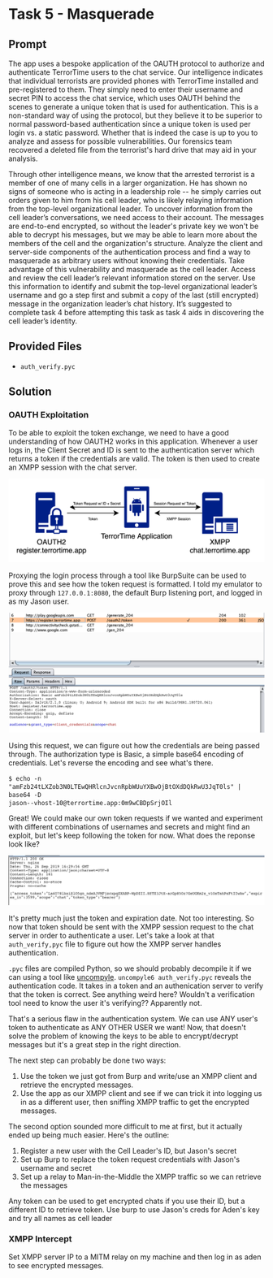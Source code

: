 # Task 5 - Masquerade

## Prompt

The app uses a bespoke application of the OAUTH protocol to authorize and authenticate TerrorTime users to the chat service. Our intelligence indicates that individual terrorists are provided phones with TerrorTime installed and pre-registered to them. They simply need to enter their username and secret PIN to access the chat service, which uses OAUTH behind the scenes to generate a unique token that is used for authentication. This is a non-standard way of using the protocol, but they believe it to be superior to normal password-based authentication since a unique token is used per login vs. a static password. Whether that is indeed the case is up to you to analyze and assess for possible vulnerabilities. Our forensics team recovered a deleted file from the terrorist's hard drive that may aid in your analysis.

Through other intelligence means, we know that the arrested terrorist is a member of one of many cells in a larger organization. He has shown no signs of someone who is acting in a leadership role -- he simply carries out orders given to him from his cell leader, who is likely relaying information from the top-level organizational leader. To uncover information from the cell leader’s conversations, we need access to their account. The messages are end-to-end encrypted, so without the leader's private key we won't be able to decrypt his messages, but we may be able to learn more about the members of the cell and the organization's structure. Analyze the client and server-side components of the authentication process and find a way to masquerade as arbitrary users without knowing their credentials. Take advantage of this vulnerability and masquerade as the cell leader. Access and review the cell leader’s relevant information stored on the server. Use this information to identify and submit the top-level organizational leader’s username and go a step first and submit a copy of the last (still encrypted) message in the organization leader’s chat history. It’s suggested to complete task 4 before attempting this task as task 4 aids in discovering the cell leader’s identity.

## Provided Files

* `auth_verify.pyc`

## Solution

### OAUTH Exploitation

To be able to exploit the token exchange, we need to have a good understanding of how OAUTH2 works in this application. Whenever a user logs in, the Client Secret and ID is sent to the authentication server which returns a token if the credentials are valid. The token is then used to create an XMPP session with the chat server. 

![Diagram](images/diagram.png)

Proxying the login process through a tool like BurpSuite can be used to prove this and see how the token request is formatted. I told my emulator to proxy through `127.0.0.1:8080`, the default Burp listening port, and logged in as my Jason user. 

![Burp](images/burp.png)

Using this request, we can figure out how the credentials are being passed through. The authorization type is Basic, a simple base64 encoding of credentials. Let's reverse the encoding and see what's there.

```
$ echo -n "amFzb24tLXZob3N0LTEwQHRlcnJvcnRpbWUuYXBwOjBtOXdDQkRwU3JqT0ls" | base64 -D
jason--vhost-10@terrortime.app:0m9wCBDpSrjOIl
```

Great! We could make our own token requests if we wanted and experiment with different combinations of usernames and secrets and might find an exploit, but let's keep following the token for now. What does the reponse look like?

![Response](images/response.png)

It's pretty much just the token and expiration date. Not too interesting. So now that token should be sent with the XMPP session request to the chat server in order to authenticate a user. Let's take a look at that `auth_verify,pyc` file to figure out how the XMPP server handles authentication.

`.pyc` files are compiled Python, so we should probably decompile it if we can using a tool like [uncompyle](https://pypi.org/project/uncompyle6/). `uncompyle6 auth_verify.pyc` reveals the authentication code. It takes in a token and an authenication server to verify that the token is correct. See anything weird here? Wouldn't a verification tool need to know the user it's verifying?? Apparently not. 

That's a serious flaw in the authentication system. We can use ANY user's token to authenticate as ANY OTHER USER we want! Now, that doesn't solve the problem of knowing the keys to be able to encrypt/decrypt messages but it's a great step in the right direction. 

The next step can probably be done two ways:

1. Use the token we just got from Burp and write/use an XMPP client and retrieve the encrypted messages.
2. Use the app as our XMPP client and see if we can trick it into logging us in as a different user, then sniffing XMPP traffic to get the encrypted messages.

The second option sounded more difficult to me at first, but it actually ended up being much easier. Here's the outline:

1. Register a new user with the Cell Leader's ID, but Jason's secret
2. Set up Burp to replace the token request credentials with Jason's username and secret
3. Set up a relay to Man-in-the-Middle the XMPP traffic so we can retrieve the messages

Any token can be used to get encrypted chats if you use their ID, but a different ID to retrieve token.
Use burp to use Jason's creds for Aden's key and try all names as cell leader


### XMPP Intercept

Set XMPP server IP to a MITM relay on my machine and then log in as aden to see encrypted messages.
